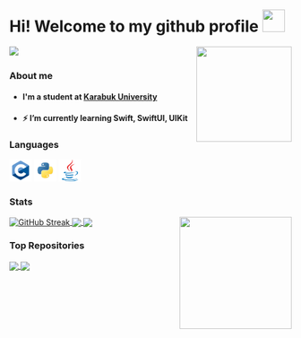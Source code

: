 # Hi! Welcome to my github profile <img src="https://media.giphy.com/media/H2zjDfFXWTCSU8LxeB/giphy.gif?cid=ecf05e47oyn9ib20obtrvmd89d1lo2hg3yfcueahsdzjjvt6&rid=giphy.gif&ct=s" align="rigt" width="40" height="40">

<img src="https://media3.giphy.com/media/i4MAH84pqe2m2aVojc/giphy.gif?cid=ecf05e47p9ufwdh8l7zfncvwc92s48mn1xcoykdxvnx6rb1r&rid=giphy.gif&ct=g" align="right" width="170" height="170">


![](https://komarev.com/ghpvc/?username=brkykb&color=red)
### About me
- #### I'm a student at [Karabuk University]
[Karabuk University]:"https://www.karabuk.edu.tr"




- #### :zap: I’m currently learning Swift, SwiftUI, UIKit

 ### Languages
 <img src="https://raw.githubusercontent.com/github/explore/f3e22f0dca2be955676bc70d6214b95b13354ee8/topics/c/c.png" width="40" height="40" /> <img src="https://raw.githubusercontent.com/github/explore/80688e429a7d4ef2fca1e82350fe8e3517d3494d/topics/python/python.png" width="40" height="40" /> <img src="https://raw.githubusercontent.com/devicons/devicon/master/icons/java/java-original.svg" height="40" />


### Stats
<img src="https://media4.giphy.com/media/v1.Y2lkPTc5MGI3NjExb3J1NmxsaXUzc2x4dDZ0dDV6eGxiampkN2t4bTBjNHZiZ3ZtZnh6NCZlcD12MV9pbnRlcm5hbF9naWZfYnlfaWQmY3Q9cw/5eLDrEaRGHegx2FeF2/giphy.gif" align="right" width="200" height="200">

<a href="https://git.io/streak-stats">
  <img align="center" dir="auto" src="https://streak-stats.demolab.com?user=brkykb&theme=radical" alt="GitHub Streak" />
 </a>






<a href="https://github.com/brkykb">
  <img height=200 align="center" src="https://github-readme-stats.vercel.app/api?username=brkykb&theme=radical&show_icons=true" />
</a>

<a href="https://github.com/brkykb">
  <img height=200 align="center" src="https://github-readme-stats.vercel.app/api/top-langs?username=brkykb&theme=radical&layout=compact&langs_count=8&card_width=32" />
</a>





### Top Repositories
<a href="https://github.com/brkykb/ObjectOrientedProgramming">
  <img align="center" src="https://github-readme-stats-sigma-five.vercel.app/api/pin/?username=brkykb&repo=ObjectOrientedProgramming&theme=radical"  />
 </a> 


<a href="https://github.com/brkykb/Swift">
  <img align="center" src="https://github-readme-stats-sigma-five.vercel.app/api/pin/?username=brkykb&repo=Swift&theme=radical" />
</a>





